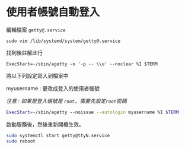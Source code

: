 # 使用者帳號自動登入

編輯檔案 `getty@.service`  

~~~shell
sudo vim /lib/systemd/system/getty@.service
~~~

找到後註解此行

~~~shell
ExecStart=-/sbin/agetty -o '-p -- \\u' --noclear %I $TERM
~~~

將以下列設定寫入到檔案中

myusername : 更改成登入的使用者帳號

*注意 : 如果是登入帳號是 `root`，需要先設定`root`密碼*

~~~bash
ExecStart=-/sbin/agetty --noissue --autologin myusername %I $TERM
~~~

啟動服務後，然後重新開機生效。

~~~bash
sudo systemctl start getty@ttyN.service
sudo reboot
~~~

